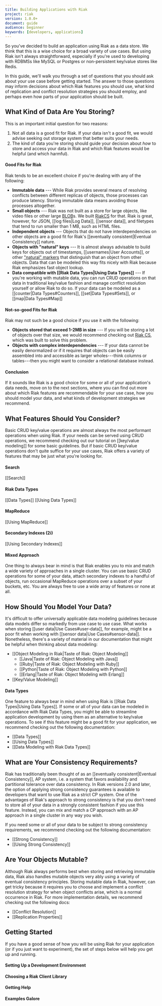 ```yaml
---
title: Building Applications with Riak
project: riak
version: 1.0.0+
document: guide
audience: beginner
keywords: [developers, applications]
---
```


So you've decided to build an application using Riak as a data store. We think that this is a wise choice for a broad variety of use cases. But using Riak isn't always straightforward, especially if you're used to developing with RDBMSs like MySQL or Postgres or non-persistent key/value stores like Redis. 

In this guide, we'll walk you through a set of questions that you should ask about your use case before getting started. The answer to those questions may inform decisions about which Riak features you should use, what kind of replication and conflict resolution strategies you should employ, and perhaps even how parts of your application should be built.

## What Kind of Data Are You Storing?

This is an important initial question for two reasons:

1. Not all data is a good fit for Riak. If your data isn't a good fit, we would advise seeking out storage system that better suits your needs.
2. The kind of data you're storing should guide your decision about *how* to store and access your data in Riak and which Riak features would be helpful (and which harmful).

#### Good Fits for Riak

Riak tends to be an excellent choice if you're dealing with any of the following:

* **Immutable data** --- While Riak provides several means of resolving conflicts between different replicas of objects, those processes can produce latency. Storing immutable data means avoiding those processes altogether.
* **Small objects** --- Riak was not built as a store for large objects, like video files or other large [BLOB](http://en.wikipedia.org/wiki/Binary_large_object)s. We built [RiakCS](http://basho.com/riak-cloud-storage/) for that. Riak is great, however, for JSON, [[log files|Log Data]], [[sensor data]], and filetypes that tend to run smaller than 1 MB, such as HTML files.
* **Independent objects** --- Objects that do not have interdependencies on other objects are a good fit for Riak's [[eventually consistent|Eventual Consistency]] nature.
* **Objects with "natural" keys** --- It is almost always advisable to build keys for objects out of timestamps, [[usernames|User Accounts]], or other ["natural" markers](https://speakerdeck.com/hectcastro/throw-some-keys-on-it-data-modeling-for-key-value-data-stores-by-example) that distinguish that an object from other objects. Data that can be modeled this way fits nicely with Riak because Riak emphasizes fast object lookup.
* **Data compatible with [[Riak Data Types|Using Data Types]]** --- If you're working with mutable data, you can run CRUD operations on that data in traditional key/value fashion and manage conflict resolution yourself or allow Riak to do so. If your data can be modeled as a [[counter|Data Types#Counters]], [[set|Data Types#Sets]], or [[map|Data Types#Map]]

#### Not-so-good Fits for Riak

Riak may not such be a good choice if you use it with the following:

* **Objects stored that exceed 1-2MB in size** --- If you will be storing a lot of objects over that size, we would recommend checking out [Riak CS](http://docs.basho.com/riakcs/latest/), which was built to solve this problem.
* **Objects with complex interdependencies** --- If your data cannot be easily denormalized or if it requires that objects can be easily assembled into and accessible as larger wholes---think columns or tables---then you might want to consider a relational database instead.

#### Conclusion

If it sounds like Riak is a good choice for some or all of your application's data needs, move on to the next sections, where you can find out more about which Riak features are recommendable for your use case, how you should model your data, and what kinds of development strategies we recommend.

## What Features Should You Consider?

Basic CRUD key/value operations are almost always the most performant operations when using Riak. If your needs can be served using CRUD operations, we recommend checking out our tutorial on [[key/value modeling]] for some basic guidelines. But if basic CRUD key/value operations don't quite suffice for your use cases, Riak offers a variety of features that may be just what you're looking for.

#### Search

[[Search]]

#### Riak Data Types

[[Data Types]]
[[Using Data Types]]

#### MapReduce

[[Using MapReduce]]

#### Secondary Indexes (2i)

[[Using Secondary Indexes]]

#### Mixed Approach

One thing to always bear in mind is that Riak enables you to mix and match a wide variety of approaches in a single cluster. You can use basic CRUD operations for some of your data, attach secondary indexes to a handful of objects, run occasional MapReduce operations over a subset of your buckets, etc. You are always free to use a wide array of features or none at all.

## How Should You Model Your Data?

It's difficult to offer universally applicable data modeling guidelines because data models differ so markedly from use case to use case. What works when storing [[user data|Use Cases#user-data]], for example, might be a poor fit when working with [[sensor data|Use Cases#sensor-data]]. Nonetheless, there's a variety of material in our documentation that might be helpful when thinking about data modeling:

* [[Object Modeling in Riak|Taste of Riak: Object Modeling]]
    - [[Java|Taste of Riak: Object Modeling with Java]]
    - [[Ruby|Taste of Riak: Object Modeling with Ruby]]
    - [[Python|Taste of Riak: Object Modeling with Python]]
    - [[Erlang|Taste of Riak: Object Modeling with Erlang]]
* [[Key/Value Modeling]]

#### Data Types

One feature to always bear in mind when using Riak is [[Riak Data Types|Using Data Types]]. If some or all of your data can be modeled in accordance with Riak Data Types, you might be able to streamline application development by using them as an alternative to key/value operations. To see if this feature might be a good fit for your application, we recommend checking out the following documentation:

* [[Data Types]]
* [[Using Data Types]]
* [[Data Modeling with Riak Data Types]]

## What are Your Consistency Requirements?

Riak has traditionally been thought of as an [[eventually consistent|Eventual Consistency]], AP system, i.e. a system that favors availability and partitional tolerance over data consistency. In Riak versions 2.0 and later, the option of applying strong consistency guarantees is available to developers that want to use Riak as a strict CP system. One of the advantages of Riak's approach to strong consistency is that you don't need to store all of your data in a strongly consistent fashion if you use this feature. Instead, you can mix and match a CP approach with an AP approach in a single cluster in any way you wish.

If you need some or all of your data to be subject to strong consistency requirements, we recommend checking out the following documentation:

* [[Strong Consistency]]
* [[Using Strong Consistency]]

## Are Your Objects Mutable?

Although Riak always performs best when storing and retrieving immutable data, Riak also handles mutable objects very ably using a variety of eventual consistency principles. Storing mutable data in Riak, however, can get tricky because it requires you to choose and implement a conflict resolution strategy for when object conflicts arise, which is a normal occurrence in Riak. For more implementation details, we recommend checking out the following docs:

* [[Conflict Resolution]]
* [[Replication Properties]]

## Getting Started

If you have a good sense of how you will be using Riak for your application (or if you just want to experiment), the set of steps below will help you get up and running.

#### Setting Up a Development Environment

#### Choosing a Riak Client Library

#### Getting Help

#### Examples Galore
